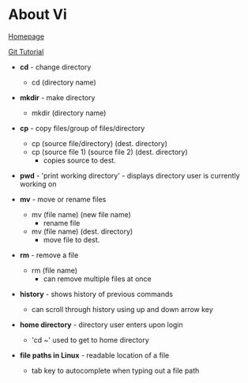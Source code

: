 # About Vi

[Homepage](/README.md)

[Git Tutorial](/section3.md)

* **cd** - change directory
   * cd (directory name)
   
* **mkdir** - make directory
   * mkdir (directory name)
   
* **cp** - copy files/group of files/directory
   * cp (source file/directory) (dest. directory)
   * cp (source file 1) (source file 2) (dest. directory)
      * copies source to dest.
      
* **pwd** - 'print working directory' - displays directory user is currently working on

* **mv** - move or rename files
  * mv (file name) (new file name)
     * rename file
  * mv (file name) (dest. directory)
     * move file to dest.
     
* **rm** - remove a file
   * rm (file name)
      * can remove multiple files at once
      
* **history** - shows history of previous commands
   * can scroll through history using up and down arrow key
   
* **home directory** - directory user enters upon login
   * 'cd ~' used to get to home directory
   
* **file paths in Linux** - readable location of a file
   * tab key to autocomplete when typing out a file path
